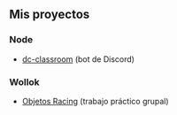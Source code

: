 ## Mis proyectos


### Node

* [dc-classroom](https://github.com/jfp-97/dc-classroom) (bot de Discord)


### Wollok

* [Objetos Racing](https://github.com/obj1unq/tp-juego-fabuloso-objetos-racing) (trabajo práctico grupal)
